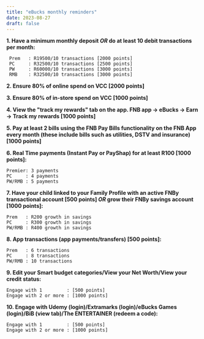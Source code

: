 ```yaml
---
title: "eBucks monthly reminders"
date: 2023-08-27
draft: false
---
```

**1. Have a minimum monthly deposit _OR_ do at least 10 debit transactions per month:**

     Prem   : R19500/10 transactions [2000 points]
     PC     : R32500/10 transactions [2500 points]
     PW     : R60000/10 transactions [3000 points]
     RMB    : R32500/10 transactions [3000 points]

**2. Ensure 80% of online spend on VCC [2000 points]**

**3. Ensure 80% of in-store spend on VCC [1000 points]**

**4. View the "track my rewards" tab on the app. FNB app -> eBucks -> Earn -> Track my rewards [1000 points]**

**5. Pay at least 2 bills using the FNB Pay Bills functionality on the FNB App every month (these include bills such as utilities, DSTV and insurance) [1000 points]**

**6. Real Time payments (Instant Pay or PayShap) for at least R100 [1000 points]:**

	Premier: 3 payments 
	PC     : 4 payments
	PW/RMB : 5 payments

**7. Have your child linked to your Family Profile with an active FNBy transactional account [500 points] _OR_ grow their FNBy savings account [1000 points]:**

	Prem   : R200 growth in savings 
	PC     : R300 growth in savings
	PW/RMB : R400 growth in savings

**8. App transactions (app payments/transfers) [500 points]:**

	Prem   : 6 transactions
	PC     : 8 transactions
	PW/RMB : 10 transactions

**9. Edit your Smart budget categories/View your Net Worth/View your credit status:**

    Engage with 1         : [500 points]
    Engage with 2 or more : [1000 points]

**10. Engage with Udemy (login)/Extramarks (login)/eBucks Games (login)/BiB (view tab)/The ENTERTAINER (redeem a code):**

	Engage with 1         : [500 points]
	Engage with 2 or more : [1000 points]